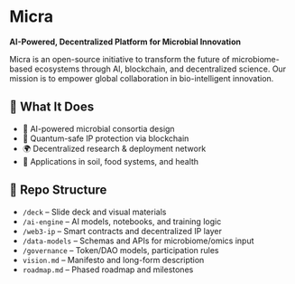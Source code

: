 # Micra

**AI-Powered, Decentralized Platform for Microbial Innovation**

Micra is an open-source initiative to transform the future of microbiome-based ecosystems through AI, blockchain, and decentralized science. Our mission is to empower global collaboration in bio-intelligent innovation.

## 🔬 What It Does

- 🧠 AI-powered microbial consortia design
- 🔗 Quantum-safe IP protection via blockchain
- 🌍 Decentralized research & deployment network
- 🧫 Applications in soil, food systems, and health

## 📁 Repo Structure

- `/deck` – Slide deck and visual materials
- `/ai-engine` – AI models, notebooks, and training logic
- `/web3-ip` – Smart contracts and decentralized IP layer
- `/data-models` – Schemas and APIs for microbiome/omics input
- `/governance` – Token/DAO models, participation rules
- `vision.md` – Manifesto and long-form description
- `roadmap.md` – Phased roadmap and milestones

